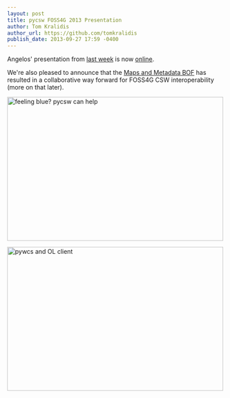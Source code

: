 ```yaml
---
layout: post
title: pycsw FOSS4G 2013 Presentation
author: Tom Kralidis
author_url: https://github.com/tomkralidis
publish_date: 2013-09-27 17:59 -0400
---
```


Angelos' presentation from [last week](http://2013.foss4g.org) is now [online](http://pycsw.org/publications/foss4g2013/).

We're also pleased to announce that the [Maps and Metadata BOF](http://wiki.osgeo.org/wiki/FOSS4G_2013_BirdsOfAFeather#Maps_and_Metadata_BOF) has resulted in a collaborative way forward for FOSS4G CSW interoperability (more on that later).

<a href="http://www.flickr.com/photos/23696061@N03/9851156365/" title="feeling blue? pycsw can help by jodygarnett, on Flickr"><img src="http://farm8.staticflickr.com/7358/9851156365_189cfc4970.jpg" width="500" height="332" alt="feeling blue? pycsw can help"></a>

<a href="http://www.flickr.com/photos/23696061@N03/9851155406/" title="pycsw and OL client by jodygarnett, on Flickr"><img src="http://farm8.staticflickr.com/7380/9851155406_e5b381ebe8.jpg" width="500" height="332" alt="pywcs and OL client"></a>


